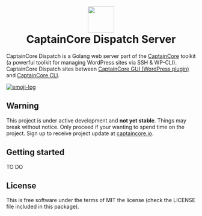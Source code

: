 <h1 align="center">
  <a href="https://captaincore.io"><img src="https://captaincore.io/wp-content/uploads/2018/02/main-web-icons-captain.png" width="70" /></a><br />
CaptainCore Dispatch Server

</h1>

CaptainCore Dispatch is a Golang web server part of the [CaptainCore](https://captaincore.io) toolkit (a powerful toolkit for managing WordPress sites via SSH & WP-CLI). CaptainCore Dispatch sites between [CaptainCore GUI (WordPress plugin)](https://github.com/captaincore/captaincore-gui) and [CaptainCore CLI](https://github.com/captaincore/captaincore-cli).

[![emoji-log](https://cdn.rawgit.com/ahmadawais/stuff/ca97874/emoji-log/flat.svg)](https://github.com/ahmadawais/Emoji-Log/)

## **Warning**
This project is under active development and **not yet stable**. Things may break without notice. Only proceed if your wanting to spend time on the project. Sign up to receive project update at [captaincore.io](https://captaincore.io/).

## Getting started

TO DO

## License
This is free software under the terms of MIT the license (check the LICENSE file included in this package).
